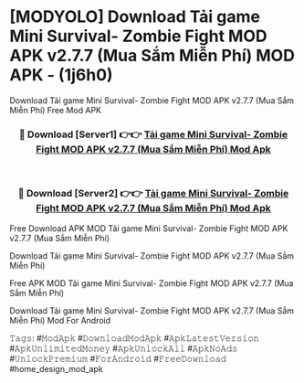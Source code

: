 # [MODYOLO] Download Tải game Mini Survival- Zombie Fight MOD APK v2.7.7 (Mua Sắm Miễn Phí) MOD APK - (1j6h0)
Download Tải game Mini Survival- Zombie Fight MOD APK v2.7.7 (Mua Sắm Miễn Phí) Free Mod APK

<div align="center">
<h3>🔴 Download [Server1] 👉👉 <a href="https://apk-comot.site?title=Tải_game_Mini_Survival-_Zombie_Fight_MOD_APK_v2.7.7_(Mua_Sắm_Miễn_Phí)">Tải game Mini Survival- Zombie Fight MOD APK v2.7.7 (Mua Sắm Miễn Phí) Mod Apk</a></h3><br>

<h3>🔴 Download [Server2] 👉👉 <a href="https://apk-comot.site?title=Tải_game_Mini_Survival-_Zombie_Fight_MOD_APK_v2.7.7_(Mua_Sắm_Miễn_Phí)">Tải game Mini Survival- Zombie Fight MOD APK v2.7.7 (Mua Sắm Miễn Phí) Mod Apk</a></h3>
</div>


Free Download APK MOD Tải game Mini Survival- Zombie Fight MOD APK v2.7.7 (Mua Sắm Miễn Phí)

Download Tải game Mini Survival- Zombie Fight MOD APK v2.7.7 (Mua Sắm Miễn Phí) 

Free APK MOD Tải game Mini Survival- Zombie Fight MOD APK v2.7.7 (Mua Sắm Miễn Phí) 

Download Tải game Mini Survival- Zombie Fight MOD APK v2.7.7 (Mua Sắm Miễn Phí) Mod For Android

𝚃𝚊𝚐𝚜: #𝙼𝚘𝚍𝙰𝚙𝚔 #𝙳𝚘𝚠𝚗𝚕𝚘𝚊𝚍𝙼𝚘𝚍𝙰𝚙𝚔 #𝙰𝚙𝚔𝙻𝚊𝚝𝚎𝚜𝚝𝚅𝚎𝚛𝚜𝚒𝚘𝚗 #𝙰𝚙𝚔𝚄𝚗𝚕𝚒𝚖𝚒𝚝𝚎𝚍𝙼𝚘𝚗𝚎𝚢 #𝙰𝚙𝚔𝚄𝚗𝚕𝚘𝚌𝚔𝙰𝚕𝚕 #𝙰𝚙𝚔𝙽𝚘𝙰𝚍𝚜 #𝚄𝚗𝚕𝚘𝚌𝚔𝙿𝚛𝚎𝚖𝚒𝚞𝚖 #𝙵𝚘𝚛𝙰𝚗𝚍𝚛𝚘𝚒𝚍 #𝙵𝚛𝚎𝚎𝙳𝚘𝚠𝚗𝚕𝚘𝚊𝚍 #home_design_mod_apk